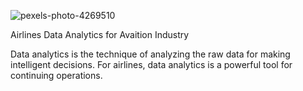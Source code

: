 ![pexels-photo-4269510](https://user-images.githubusercontent.com/98963132/192129805-bef800cf-d60b-4c0b-b8ff-25e3049e5f23.jpg)

Airlines Data Analytics for Avaition Industry

 Data analytics is the technique of analyzing the raw data for making intelligent decisions. For airlines, data analytics is a powerful tool for continuing operations.
 
 
